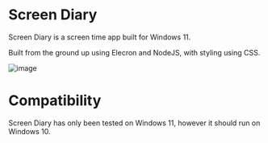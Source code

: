 # Screen Diary
 Screen Diary is a screen time app built for Windows 11.

 Built from the ground up using Elecron and NodeJS, with styling using CSS.
 
![image](https://github.com/user-attachments/assets/f2ae7e8a-dea8-4b46-84f6-fb87f9ecfc25)

# Compatibility 
Screen Diary has only been tested on Windows 11, however it should run on Windows 10.
